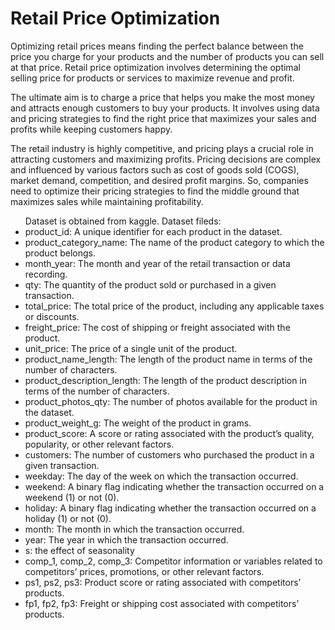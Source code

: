 # Retail Price Optimization
Optimizing retail prices means finding the perfect balance between the price you charge for your products and the number of products you can sell at that price. Retail price optimization involves determining the optimal selling price for products or services to maximize revenue and profit.

The ultimate aim is to charge a price that helps you make the most money and attracts enough customers to buy your products. It involves using data and pricing strategies to find the right price that maximizes your sales and profits while keeping customers happy.

The retail industry is highly competitive, and pricing plays a crucial role in attracting customers and maximizing profits. Pricing decisions are complex and influenced by various factors such as cost of goods sold (COGS), market demand, competition, and desired profit margins. So, companies need to optimize their pricing strategies to find the middle ground that maximizes sales while maintaining profitability.

<ul>
Dataset is obtained from kaggle. Dataset fileds:
<li>
product_id: A unique identifier for each product in the dataset.
</li>
<li>
product_category_name: The name of the product category to which the product belongs.
</li>
<li>
  month_year: The month and year of the retail transaction or data recording.
</li>
<li>
  qty: The quantity of the product sold or purchased in a given transaction.
</li>
<li> 
  total_price: The total price of the product, including any applicable taxes or discounts.
</li>
<li>
  freight_price: The cost of shipping or freight associated with the product.
</li>
<li>
  unit_price: The price of a single unit of the product.
</li>
<li>
  product_name_length: The length of the product name in terms of the number of characters.
</li>
<li>
  product_description_length: The length of the product description in terms of the number of characters.
</li>
<li>
  product_photos_qty: The number of photos available for the product in the dataset.
</li>
<li> 
  product_weight_g: The weight of the product in grams.
</li>
<li>  
  product_score: A score or rating associated with the product’s quality, popularity, or other relevant factors.
</li>
<li> 
  customers: The number of customers who purchased the product in a given transaction.
</li>
<li>
  weekday: The day of the week on which the transaction occurred.
<li>
  weekend: A binary flag indicating whether the transaction occurred on a weekend (1) or not (0).
</li>
<li> 
  holiday: A binary flag indicating whether the transaction occurred on a holiday (1) or not (0).
</li>
<li>
  month: The month in which the transaction occurred.
</li>
<li>
  year: The year in which the transaction occurred.
</li>
<li>  
  s: the effect of seasonality
</li>
<li>
  comp_1, comp_2, comp_3: Competitor information or variables related to competitors’ prices, promotions, or other relevant factors.
</li>
<li>
  ps1, ps2, ps3: Product score or rating associated with competitors’ products.
</li>
<li>  
  fp1, fp2, fp3: Freight or shipping cost associated with competitors’ products.
</li>
</ul>

